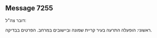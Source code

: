 ## Message 7255

דובר צה"ל:

ראשוני: הופעלה התרעה בעיר קריית שמונה וביישובים במרחב. הפרטים בבדיקה.

